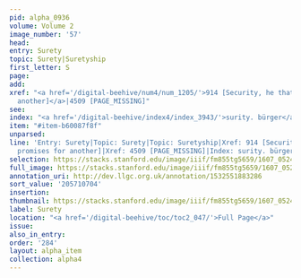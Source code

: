 ```yaml
---
pid: alpha_0936
volume: Volume 2
image_number: '57'
head:
entry: Surety
topic: Surety|Suretyship
first_letter: S
page:
add:
xref: "<a href='/digital-beehive/num4/num_1205/'>914 [Security, he that promises for
  another]</a>|4509 [PAGE_MISSING]"
see:
index: "<a href='/digital-beehive/index4/index_3943/'>surity. bürger</a>"
item: "#item-b60087f8f"
unparsed:
line: 'Entry: Surety|Topic: Surety|Topic: Suretyship|Xref: 914 [Security, he that
  promises for another]|Xref: 4509 [PAGE_MISSING]|Index: surity. bürger|#item-b60087f8f'
selection: https://stacks.stanford.edu/image/iiif/fm855tg5659/1607_0524/282,704,3125,426/full/0/default.jpg
full_image: https://stacks.stanford.edu/image/iiif/fm855tg5659/1607_0524/full/full/0/default.jpg
annotation_uri: http://dev.llgc.org.uk/annotation/1532551883286
sort_value: '205710704'
insertion:
thumbnail: https://stacks.stanford.edu/image/iiif/fm855tg5659/1607_0524/282,704,600,180/250,/0/default.jpg
label: Surety
location: "<a href='/digital-beehive/toc/toc2_047/'>Full Page</a>"
issue:
also_in_entry:
order: '284'
layout: alpha_item
collection: alpha4
---
```

